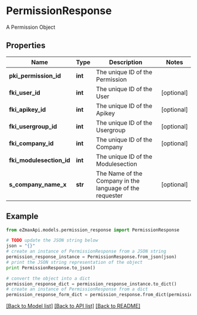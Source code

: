 # PermissionResponse

A Permission Object

## Properties

Name | Type | Description | Notes
------------ | ------------- | ------------- | -------------
**pki_permission_id** | **int** | The unique ID of the Permission | 
**fki_user_id** | **int** | The unique ID of the User | [optional] 
**fki_apikey_id** | **int** | The unique ID of the Apikey | [optional] 
**fki_usergroup_id** | **int** | The unique ID of the Usergroup | [optional] 
**fki_company_id** | **int** | The unique ID of the Company | [optional] 
**fki_modulesection_id** | **int** | The unique ID of the Modulesection | 
**s_company_name_x** | **str** | The Name of the Company in the language of the requester | [optional] 

## Example

```python
from eZmaxApi.models.permission_response import PermissionResponse

# TODO update the JSON string below
json = "{}"
# create an instance of PermissionResponse from a JSON string
permission_response_instance = PermissionResponse.from_json(json)
# print the JSON string representation of the object
print PermissionResponse.to_json()

# convert the object into a dict
permission_response_dict = permission_response_instance.to_dict()
# create an instance of PermissionResponse from a dict
permission_response_form_dict = permission_response.from_dict(permission_response_dict)
```
[[Back to Model list]](../README.md#documentation-for-models) [[Back to API list]](../README.md#documentation-for-api-endpoints) [[Back to README]](../README.md)


